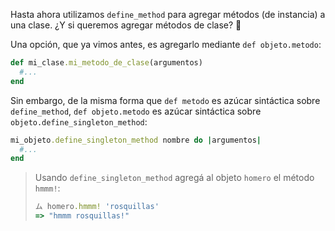 Hasta ahora utilizamos `define_method` para agregar métodos (de instancia) a una clase. ¿Y si queremos agregar métodos de clase? :thought_balloon: 

Una opción, que ya vimos antes, es agregarlo mediante `def objeto.metodo`:

```ruby
def mi_clase.mi_metodo_de_clase(argumentos)
  #...
end
```

Sin embargo, de la misma forma que `def metodo` es azúcar sintáctica sobre `define_method`, `def objeto.metodo` es azúcar sintáctica sobre `objeto.define_singleton_method`: 

```ruby
mi_objeto.define_singleton_method nombre do |argumentos|
  #...
end
```

> Usando `define_singleton_method` agregá al objeto `homero` el método `hmmm!`:
> 
> ```ruby
> ム homero.hmmm! 'rosquillas'
> => "hmmm rosquillas!"
> ```
